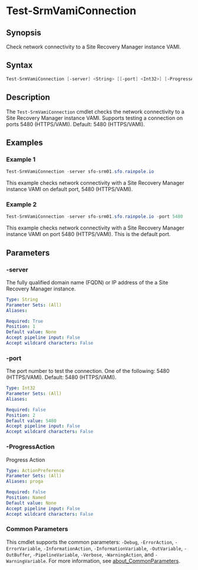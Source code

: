 # Test-SrmVamiConnection

## Synopsis

Check network connectivity to a Site Recovery Manager instance VAMI.

## Syntax

```powershell
Test-SrmVamiConnection [-server] <String> [[-port] <Int32>] [-ProgressAction <ActionPreference>] [<CommonParameters>]
```

## Description

The `Test-SrmVamiConnection` cmdlet checks the network connectivity to a Site Recovery Manager instance VAMI.
Supports testing a connection on ports 5480 (HTTPS/VAMI). Default: 5480 (HTTPS/VAMI).

## Examples

### Example 1

```powershell
Test-SrmVamiConnection -server sfo-srm01.sfo.rainpole.io
```

This example checks network connectivity with a Site Recovery Manager instance VAMI on default port, 5480 (HTTPS/VAMI).

### Example 2

```powershell
Test-SrmVamiConnection -server sfo-srm01.sfo.rainpole.io -port 5480
```

This example checks network connectivity with a Site Recovery Manager instance VAMI on port 5480 (HTTPS/VAMI). This is the default port.

## Parameters

### -server

The fully qualified domain name (FQDN) or IP address of the a Site Recovery Manager instance.

```yaml
Type: String
Parameter Sets: (All)
Aliases:

Required: True
Position: 1
Default value: None
Accept pipeline input: False
Accept wildcard characters: False
```

### -port

The port number to test the connection.
One of the following: 5480 (HTTPS/VAMI).
Default: 5480 (HTTPS/VAMI).

```yaml
Type: Int32
Parameter Sets: (All)
Aliases:

Required: False
Position: 2
Default value: 5480
Accept pipeline input: False
Accept wildcard characters: False
```

### -ProgressAction

Progress Action

```yaml
Type: ActionPreference
Parameter Sets: (All)
Aliases: proga

Required: False
Position: Named
Default value: None
Accept pipeline input: False
Accept wildcard characters: False
```

### Common Parameters

This cmdlet supports the common parameters: `-Debug`, `-ErrorAction`, `-ErrorVariable`, `-InformationAction`, `-InformationVariable`, `-OutVariable`, `-OutBuffer`, `-PipelineVariable`, `-Verbose`, `-WarningAction`, and `-WarningVariable`. For more information, see [about_CommonParameters](http://go.microsoft.com/fwlink/?LinkID=113216).
